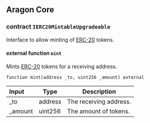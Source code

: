 ## Aragon Core

###  contract `IERC20MintableUpgradeable`

Interface to allow minting of [ERC-20](https://eips.ethereum.org/EIPS/eip-20) tokens.

#### external function `mint`

Mints [ERC-20](https://eips.ethereum.org/EIPS/eip-20) tokens for a receiving address.

```solidity
function mint(address _to, uint256 _amount) external 
```

| Input | Type | Description |
|:----- | ---- | ----------- |
| _to | address | The receiving address. |
| _amount | uint256 | The amount of tokens. |

